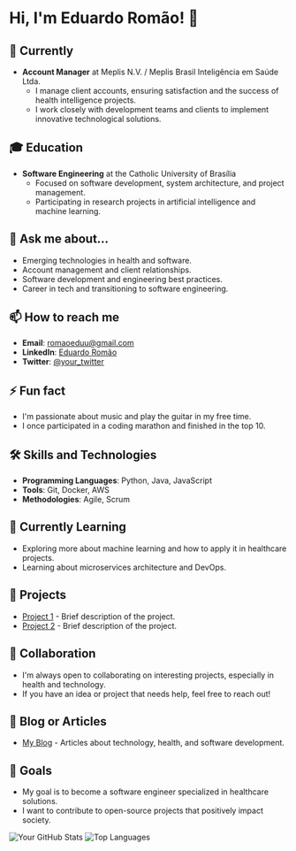 # Hi, I'm Eduardo Romão! 👋

## 🔭 Currently
- **Account Manager** at Meplis N.V. / Meplis Brasil Inteligência em Saúde Ltda.
  - I manage client accounts, ensuring satisfaction and the success of health intelligence projects.
  - I work closely with development teams and clients to implement innovative technological solutions.

## 🎓 Education
- **Software Engineering** at the Catholic University of Brasília
  - Focused on software development, system architecture, and project management.
  - Participating in research projects in artificial intelligence and machine learning.

## 💬 Ask me about...
- Emerging technologies in health and software.
- Account management and client relationships.
- Software development and engineering best practices.
- Career in tech and transitioning to software engineering.

## 📫 How to reach me
- **Email**: romaoeduu@gmail.com
- **LinkedIn**: [Eduardo Romão](https://www.linkedin.com/in/your-profile)
- **Twitter**: [@your_twitter](https://twitter.com/your_twitter)

## ⚡ Fun fact
- I'm passionate about music and play the guitar in my free time.
- I once participated in a coding marathon and finished in the top 10.

## 🛠️ Skills and Technologies
- **Programming Languages**: Python, Java, JavaScript
- **Tools**: Git, Docker, AWS
- **Methodologies**: Agile, Scrum

## 🌱 Currently Learning
- Exploring more about machine learning and how to apply it in healthcare projects.
- Learning about microservices architecture and DevOps.

## 📂 Projects
- [Project 1](https://github.com/your-username/project1) - Brief description of the project.
- [Project 2](https://github.com/your-username/project2) - Brief description of the project.

## 🤝 Collaboration
- I'm always open to collaborating on interesting projects, especially in health and technology.
- If you have an idea or project that needs help, feel free to reach out!

## 📝 Blog or Articles
- [My Blog](https://myblog.com) - Articles about technology, health, and software development.

## 🎯 Goals
- My goal is to become a software engineer specialized in healthcare solutions.
- I want to contribute to open-source projects that positively impact society.

![Your GitHub Stats](https://github-readme-stats.vercel.app/api?username=Romaoedu&show_icons=true&theme=tokyonight)
![Top Languages](https://github-readme-stats.vercel.app/api/top-langs/?username=Romaoedu&layout=compact&theme=tokyonight)
